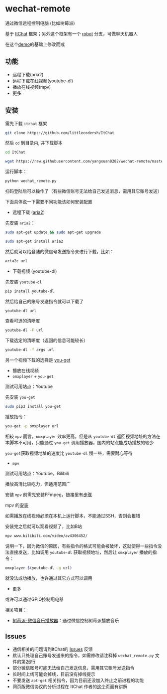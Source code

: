 # wechat-remote
通过微信远程控制电脑 (比如树莓派) 

基于 [ItChat](https://github.com/littlecodersh/ItChat) 框架；另外这个框架有一个 [robot](https://github.com/littlecodersh/ItChat/tree/robot) 分支，可做聊天机器人

在这个[demo](https://github.com/littlecodersh/ItChat/issues/24#issuecomment-228583833)的基础上修改而成

## 功能

- 远程下载(aria2)
- 远程下载在线视频(youtube-dl)
- 播放在线视频(mpv)
- 更多

## 安装

需先下载 `itchat` 框架

```bash
git clone https://github.com/littlecodersh/ItChat
```

然后 `cd` 到目录内, 并下载脚本

```bash
cd ItChat
```

```bash
wget https://raw.githubusercontent.com/yangxuan8282/wechat-remote/master/wechat_remote.py
```

运行脚本：

```bash
python wechat_remote.py
```

扫码登陆后可以操作了（有些微信账号无法给自己发送消息，需用其它账号发送）

下面具体说一下需要不同功能该如何安装配置

- 远程下载 ([aria2](https://aria2.github.io/))

先安装 `aria2`：

```bash
sudo apt-get update && sudo apt-get upgrade
```

```bash
sudo apt-get install aria2
```

然后就可以给登陆的微信号发送指令来进行下载，比如：

```bash
aria2c url
```

- 下载视频 (youtube-dl)

先安装 `youtube-dl`

```bash
pip install youtube-dl
```

然后给自己的账号发送指令就可以下载了

```bash
youtube-dl url
```

查看可选的清晰度

```bash
youtube-dl -F url
```

下载选定的清晰度（返回的信息可能较长）

```bash
youtube-dl -f args url
```

另一个视频下载的选择是 [you-get](https://github.com/soimort/you-get)

- 播放在线视频 
 - `omxplayer` + `you-get`

 测试可用站点：Youtube
   
 先安装 `you-get`

 ```bash
 sudo pip3 install you-get
 ```

 播放指令：

 ```bash
 you-get -p omxplayer url
 ```

 相较 `mpv` 而言，`omxplayer` 效率更高，但是从 `youtube-dl` 返回视频地址的方法在本脚本不可用，只能通过 `you-get` 调用播放器，国内的站点能成功播放的较少

 `you-get`获取视频地址的速度比 `youtube-dl` 慢一些，需要耐心等待

 - `mpv` 

测试可用站点：Youtube，Bilibili

播放高清比较吃力，但适用范围广

安装 `mpv` 前需先安装FFmpeg，链接里有[步骤](https://www.zybuluo.com/yangxuan/note/374932#7-ffmpeg)

mpv 的[安装](https://www.zybuluo.com/yangxuan/note/374932#8-mpv)

如需播放在线视频必须在本机上运行脚本，不能通过SSH，否则会报错

安装完之后就可以观看视频了，比如B站

```bash
mpv www.bilibili.com/video/av4306452/
```

说明一下，因为微信的原因，有些指令的格式可能会被破坏，这就使得一些指令没法直接发送，比如调用 `youtube-dl` 获取视频地址，然后让 `omxplayer` 播放的指令：

```bash
omxplayer $(youtube-dl -g url)
```

就没法成功播放，也许通过其它方式可以调用


- 更多

或许可以通过GPIO控制用电器


相关项目：

- [树莓派-微信音乐播放器](https://github.com/yaphone/RasWxMusicbox)：通过微信控制树莓派播放音乐

## Issues

- 通信相关的问题请到ItChat的 [Issues](https://github.com/littlecodersh/ItChat/issues) 反馈
- 默认只处理自己账号发送来的指令，如需修改请注释掉 `wechat_remote.py` 文件的第[26](https://github.com/yangxuan8282/wechat-remote/blob/master/wechat_remote.py#L26)行
- 部分微信账号可能无法给自己发送信息，需用其它账号发送指令
- 长时间上线可能会掉线，目前没有掉线提示
- 不要发送 `apt-get` 相关指令，因为目前还没加入终止之前进程的功能
- 网页版微信协议的分析过程在 ItChat 作者的[这个](https://github.com/littlecodersh/ItChat/blob/master/docs/Tutorial/Tutorial1.md)页面有讲解
